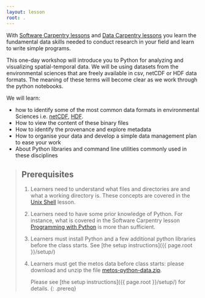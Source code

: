 ```yaml
---
layout: lesson
root: .
---
```


With [Software Carpentry lessons](https://software-carpentry.org/lessons/) and [Data Carpentry lessons](http://www.datacarpentry.org/lessons/) you learn the fundamental data skills needed to conduct research in your field and learn to write simple 
programs.

This one-day workshop will introduce you to Python for analyzing and visualizing spatial-temporal data. We will be using datasets from the environmental sciences that are freely available in csv, netCDF or HDF data formats. The meaning of these terms will become clear as we work through the python notebooks.


We will learn:

- how to identify some of the most common data formats in environmental Sciences i.e. 
[netCDF](http://www.unidata.ucar.edu/software/netcdf/docs/netcdf_introduction.html), [HDF](https://support.hdfgroup.org/).
- How to view the content of these binary files 
- How to identify the provenance and explore metadata
- How to organise your data and develop a simple data management plan to ease your work
- About Python libraries and command line utilities commonly used in these disciplines



> ## Prerequisites
>
> 1.  Learners need to understand what files and directories are and
>     what a working directory is. These concepts are covered in the 
>     [Unix Shell](http://swcarpentry.github.io/shell-novice/) lesson.
> 2.  Learners need to have some prior knowledge of Python. For instance,
>     what is covered in the Software Carpentry lesson 
>     [Programming with Python](http://swcarpentry.github.io/python-novice-inflammation/) 
>     is more than sufficient.
>
> 2. Learners must install Python and a few additional python libraries before the class starts.
>    See [the setup instructions]({{ page.root }}/setup/)
>
> 3. Learners must get the metos data before class starts:
>    please download and unzip the file 
>    [metos-python-data.zip]({{page.root}}/files/metos-python-data.zip).
>
>    Please see [the setup instructions]({{ page.root }}/setup/)
>    for details.
{: .prereq}

